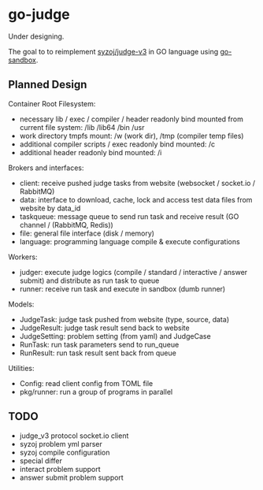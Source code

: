 # go-judge

Under designing.

The goal to to reimplement [syzoj/judge-v3](https://github.com/syzoj/judge-v3) in GO language using [go-sandbox](https://github.com/criyle/go-sandbox).

## Planned Design

Container Root Filesystem:

+ necessary lib / exec / compiler / header readonly bind mounted from current file system: /lib /lib64 /bin /usr
+ work directory tmpfs mount: /w (work dir), /tmp (compiler temp files)
+ additional compiler scripts / exec readonly bind mounted: /c
+ additional header readonly bind mounted: /i

Brokers and interfaces:

+ client: receive pushed judge tasks from website (websocket / socket.io / RabbitMQ)
+ data: interface to download, cache, lock and access test data files from website by data_id
+ taskqueue: message queue to send run task and receive result (GO channel / (RabbitMQ, Redis))
+ file: general file interface (disk / memory)
+ language: programming language compile & execute configurations

Workers:

+ judger: execute judge logics (compile / standard / interactive / answer submit) and distribute as run task to queue
+ runner: receive run task and execute in sandbox (dumb runner)

Models:

+ JudgeTask: judge task pushed from website (type, source, data)
+ JudgeResult: judge task result send back to website
+ JudgeSetting: problem setting (from yaml) and JudgeCase
+ RunTask: run task parameters send to run_queue
+ RunResult: run task result sent back from queue

Utilities:

+ Config: read client config from TOML file
+ pkg/runner: run a group of programs in parallel

## TODO

+ judge_v3 protocol socket.io client
+ syzoj problem yml parser
+ syzoj compile configuration
+ special differ
+ interact problem support
+ answer submit problem support
